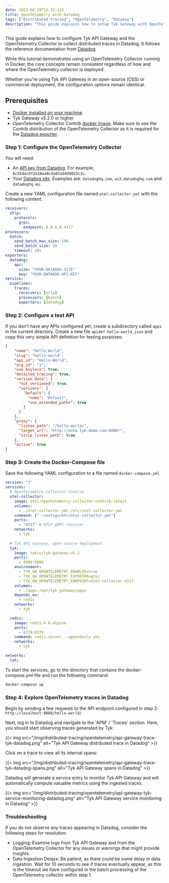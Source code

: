 ```yaml
---
date: 2023-08-29T13:32:12Z
title: OpenTelemetry with Datadog
tags: ["distributed tracing", "OpenTelemetry", "Datadog"]
description: "This guide explains how to setup Tyk Gateway with OpenTelemetry and Datadog to enhance API Observability"
---
```


This guide explains how to configure Tyk API Gateway and the OpenTelemetry Collector to collect distributed traces in Datadog. It follows the reference documentation from [Datadog](https://docs.datadoghq.com/opentelemetry/otel_collector_datadog_exporter/?tab=onahost).

While this tutorial demonstrates using an OpenTelemetry Collector running in Docker, the core concepts remain consistent regardless of how and where the OpenTelemetry collector is deployed.

Whether you're using Tyk API Gateway in an open-source (OSS) or commercial deployment, the configuration options remain identical.

## Prerequisites

- [Docker installed on your machine](https://docs.docker.com/get-docker/)
- Tyk Gateway v5.2.0 or higher
- OpenTelemetry Collector Contrib [docker image](https://hub.docker.com/r/otel/opentelemetry-collector-contrib). Make sure to use the Contrib distribution of the OpenTelemetry Collector as it is required for the [Datadog exporter](https://github.com/open-telemetry/opentelemetry-collector-contrib/tree/main/exporter/datadogexporter). 


### Step 1: Configure the OpenTelemetry Collector

You will need:
- An [API key from Datadog](https://docs.datadoghq.com/account_management/api-app-keys/#add-an-api-key-or-client-token). For example, `6c35dacbf2e16aa8cda85a58d9015c3c`. 
- Your [Datadog site](https://docs.datadoghq.com/getting_started/site/#access-the-datadog-site). Examples are: `datadoghq.com`, `us3.datadoghq.com` and `datadoghq.eu`. 

Create a new YAML configuration file named `otel-collector.yml` with the following content:

```yaml
receivers:
  otlp:
    protocols:
      grpc:
        endpoint: 0.0.0.0:4317
processors:
  batch:
    send_batch_max_size: 100
    send_batch_size: 10
    timeout: 10s
exporters:
  datadog:
    api:
      site: "YOUR-DATADOG-SITE"
      key: "YOUR-DATAGOG-API-KEY"
service:
  pipelines:
    traces:
      receivers: [otlp]
      processors: [batch]
      exporters: [datadog]

```

### Step 2: Configure a test API

If you don't have any APIs configured yet, create a subdirectory called `apps` in the current directory. Create a new file `apidef-hello-world.json` and copy this very simple API definition for testing purposes:

```json
{ 
    "name": "Hello-World",
    "slug": "hello-world",
    "api_id": "Hello-World",
    "org_id": "1",
    "use_keyless": true,
    "detailed_tracing": true,
    "version_data": {
      "not_versioned": true,
      "versions": {
        "Default": {
          "name": "Default",
          "use_extended_paths": true
        }
      }
    },
    "proxy": {
      "listen_path": "/hello-world/",
      "target_url": "http://echo.tyk-demo.com:8080/",
      "strip_listen_path": true
    },
    "active": true
}
```

### Step 3: Create the Docker-Compose file

Save the following YAML configuration to a file named `docker-compose.yml`.

```yaml
version: "2"
services:
  # OpenTelemetry Collector Contrib
  otel-collector:
    image: otel/opentelemetry-collector-contrib:latest
    volumes:
      - ./otel-collector.yml:/etc/otel-collector.yml
    command: ["--config=/etc/otel-collector.yml"]
    ports:
      - "4317" # OTLP gRPC receiver
    networks:
      - tyk
  
  # Tyk API Gateway, open-source deployment
  tyk:
    image: tykio/tyk-gateway:v5.2
    ports:
      - 8080:8080
    environment:
      - TYK_GW_OPENTELEMETRY_ENABLED=true
      - TYK_GW_OPENTELEMETRY_EXPORTER=grpc
      - TYK_GW_OPENTELEMETRY_ENDPOINT=otel-collector:4317
    volumes:
      - ./apps:/opt/tyk-gateway/apps
    depends_on:
      - redis
    networks:
      - tyk

  redis:
    image: redis:4.0-alpine
    ports:
      - 6379:6379
    command: redis-server --appendonly yes
    networks:
      - tyk

networks:
  tyk:
```


To start the services, go to the directory that contains the docker-compose.yml file and run the following command:

```bash
docker-compose up
```


### Step 4: Explore OpenTelemetry traces in Datadog

Begin by sending a few requests to the API endpoint configured in step 2: 
``
http://localhost:8080/hello-world/
``

Next, log in to Datadog and navigate to the 'APM' / 'Traces' section. Here, you should start observing traces generated by Tyk:

{{< img src="/img/distributed-tracing/opentelemetry/api-gateway-trace-tyk-datadog.png" alt="Tyk API Gateway distributed trace in Datadog" >}}

Click on a trace to view all its internal spans:

{{< img src="/img/distributed-tracing/opentelemetry/api-gateway-trace-tyk-datadog-spans.png" alt="Tyk API Gateway spans in Datadog" >}}

Datadog will generate a service entry to monitor Tyk API Gateway and will automatically compute valuable metrics using the ingested traces.

{{< img src="/img/distributed-tracing/opentelemetry/api-gateway-tyk-service-monitoring-datadog.png" alt="Tyk API Gateway service monitoring in Datadog" >}}


### Troubleshooting

If you do not observe any traces appearing in Datadog, consider the following steps for resolution:

- Logging: Examine logs from Tyk API Gateway and from the OpenTelemetry Collector for any issues or warnings that might provide insights.
- Data Ingestion Delays: Be patient, as there could be some delay in data ingestion. Wait for 10 seconds to see if traces eventually appear, as this is the timeout we have configured in the batch processing of the OpenTelemetry collector within step 1.
